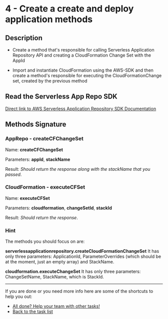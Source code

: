 # 4 - Create a create and deploy application methods

## Description

- Create a method that's responsible for calling Serverless Application Repository API and creating a CloudFormation Change Set with the AppId

- Import and instantiate CloudFormation using the AWS-SDK and then create a method's responsible for executing the CloudFormationChange set, created by the previous method

## Read the Serverless App Repo SDK

[Direct link to AWS Serverless Application Repository SDK Documentation](https://docs.aws.amazon.com/AWSJavaScriptSDK/latest/AWS/ServerlessApplicationRepository.html)

## Methods Signature

### AppRepo - createCFChangeSet

Name: **createCFChangeSet**

Parameters: **appId**, **stackName**

Result: _Should return the response along with the stackName that you passed_.

### CloudFormation - executeCFSet

Name: **executeCFSet**

Parameters: **cloudformation**, **changeSetId**, **stackId**

Result: _Should return the response_.

### Hint

The methods you should focus on are: 

**serverlessapplicationrepository.createCloudFormationChangeSet**
It has only three parameters: ApplicationId, ParameterOverrides (which should be at the moment, just an empty array) and StackName.

**cloudformation.executeChangeSet**
It has only three parameters: ChangeSetName, StackName, which is StackId.

----

If you are done or you need more info here are some of the shortcuts to help you out:

- [All done? Help your team with other tasks!](../../../../)
- [Back to the task list](../)